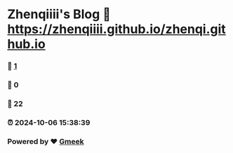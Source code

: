 # Zhenqiiii's Blog :link: https://zhenqiiii.github.io/zhenqi.github.io 
### :page_facing_up: [1](https://zhenqiiii.github.io/zhenqi.github.io/tag.html) 
### :speech_balloon: 0 
### :hibiscus: 22 
### :alarm_clock: 2024-10-06 15:38:39 
### Powered by :heart: [Gmeek](https://github.com/Meekdai/Gmeek)
